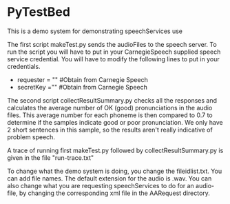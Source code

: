 # PyTestBed
This is a demo system for demonstrating speechServices use

The first script makeTest.py sends the audioFiles to the speech server. 
To run the script you will have to put in your CarnegieSpeech supplied speech service credential.
You will have to modify the following lines to put in your credentials.
<ul>
  <li>requester = "" #Obtain from Carnegie Speech
  <li>secretKey ="" #Obtain from Carnegie Speech
</ul>
The second script collectResultSummary.py checks all the responses and calculates the average number of OK 
(good) pronunciations in the audio files. This average number for each phoneme is then compared to 0.7 to 
determine if the samples indicate good or poor pronunciation. We only have 2 short sentences in this sample, 
so the results aren't really indicative of problem speech. 

A trace of running first makeTest.py followed by collectResultSummary.py is given in the file "run-trace.txt"

To change what the demo system is doing, you change the fileidlist.txt. You can add file names. The default 
extension for the audio is .wav. You can also change what you are requesting speechServices to do for an 
audio-file, by changing the corresponding xml file in the AARequest directory.
